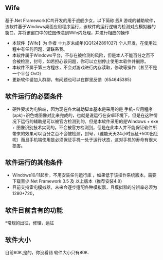 ## Wife
基于.Net Framework(C#)开发的用于战舰少女，以下简称 舰R 游戏的辅助软件，该软件基于Windows桌面应用程序运行，该软件的运行逻辑为检测对应模拟器的窗口，并将该窗口中的位图传递到Wife内处理，并进行相应的操作
* 本软件【Wife】为 作者 十九岁未成年(QQ1242891027) 个人开发，在使用过程中有任何问题，请联系我。
* 本软件属于Windows平台，不存在被检测的风险，但是本人不能百分之百不会被检测，封号，如若担心该问题，你可以立刻停止使用本软件并删除。
* 本软件不属于第三方程序，不会对游戏进行内存读取，修改等操作（甚至不是一个平台 OvO）
* 更新软件请加入群聊，有问题也可以在群里反馈（654645385）
  
## 软件运行的必要条件
* 硬性要求为电脑端，因为现在各大辅助脚本基本是采用的是 手机+应用程序(apk)+识色或图像对比来完成的，也就是说运行在安卓环境下，但是在这种情况下运行的辅助是可以被官方检测到的，但是本软件采用的是Windows + exe + 图像识别技术实现的，不会被官方检测到，但是在此本人并不能保证软件所带来的效果可以百分之百不会被检测，封号，（谁能天天24小时远征+500出征呢）而且手机端使用是必须保证手机一处于运行状态，这对手机的寿命有很大损害。

## 软件运行的其他条件
* Windows10/11起步，不用安装任何运行库 ，如果低于该操作系统版本，需要下载至少.Net Framework 3.5 及 以上版本（推荐安装4.8）
* 目前支持雷电模拟器，未来会逐步适配各种模拟器，且模拟器的分辨率必须为1280*720，

## 软件目前含有的功能
*常规的出征，修理，远征

## 软件大小
目前80K,是的，你没看错 软件大小只有80K.
